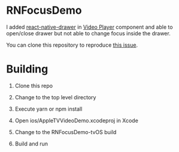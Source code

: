 # RNFocusDemo

I added [react-native-drawer](https://github.com/root-two/react-native-drawer) in [Video Player](https://www.npmjs.com/package/react-native-video) component and able to open/close drawer but not able to change focus inside the drawer.

You can clone this repository to reproduce [this issue](https://github.com/facebook/react-native/issues/21144).

# Building

1. Clone this repo
2. Change to the top level directory

2. Execute yarn or npm install

3. Open ios/AppleTVVideoDemo.xcodeproj in Xcode

4. Change to the RNFocusDemo-tvOS build

5. Build and run

